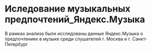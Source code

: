 # Иследование музыкальных предпочтений_Яндекс.Музыка
В рамках анализа были исследованы данные Яндекс.Музыка о предпочтениях в музыке среди слушателей г. Москва и г. Санкт-Петербург
